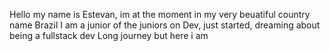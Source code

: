 Hello my name is Estevan, im at the moment in my very beuatiful country name Brazil
I am a junior of the juniors on Dev, just started, dreaming about being a fullstack dev 
Long journey but here i am
<!---
Estenvanos/Estenvanos is a ✨ special ✨ repository because its `README.md` (this file) appears on your GitHub profile.
You can click the Preview link to take a look at your changes.
--->
